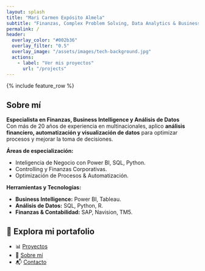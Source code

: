 ```yaml
---
layout: splash
title: "Mari Carmen Expósito Almela"
subtitle: "Finanzas, Complex Problem Solving, Data Analytics & Business Intelligence"
permalink: /
header:
  overlay_color: "#002b36"
  overlay_filter: "0.5"
  overlay_image: "/assets/images/tech-background.jpg"
  actions:
    - label: "Ver mis proyectos"
      url: "/projects"
---
```


{% include feature_row %}

## Sobre mí  
**Especialista en Finanzas, Business Intelligence y Análisis de Datos**  
Con más de 20 años de experiencia en multinacionales, aplico **análisis financiero, automatización y visualización de datos** para optimizar procesos y mejorar la toma de decisiones.

**Áreas de especialización:**  
- Inteligencia de Negocio con Power BI, SQL, Python.  
- Controlling y Finanzas Corporativas.  
- Optimización de Procesos & Automatización.  

**Herramientas y Tecnologías:**  
- **Business Intelligence:** Power BI, Tableau.  
- **Análisis de Datos:** SQL, Python, R.  
- **Finanzas & Contabilidad:** SAP, Navision, TM5.  

## 📂 Explora mi portafolio  
- 📊 [Proyectos](./projects)  
- 📄 [Sobre mí](./about)  
- 📬 [Contacto](./contact)  
